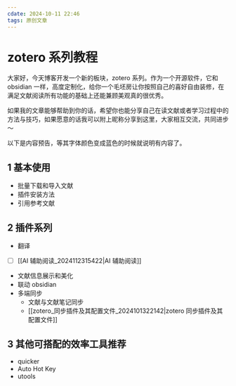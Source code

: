 ```yaml
---
cdate: 2024-10-11 22:46
tags: 原创文章 
---
```


# zotero 系列教程

大家好，今天博客开发一个新的板块，zotero 系列。作为一个开源软件，它和 obsidian 一样，高度定制化，给你一个毛坯房让你按照自己的喜好自由装修，在满足文献阅读所有功能的基础上还能兼顾美观真的很优秀。

如果我的文章能够帮助到你的话，希望你也能分享自己在读文献或者学习过程中的方法与技巧，如果愿意的话我可以附上昵称分享到这里，大家相互交流，共同进步～

以下是内容预告，等其字体颜色变成蓝色的时候就说明有内容了。

## 1 基本使用

- 批量下载和导入文献
- 插件安装方法
- 引用参考文献

## 2 插件系列

- 翻译
- [ ] [[AI 辅助阅读_2024112315422|AI 辅助阅读]]
- 文献信息展示和美化
- 联动 obsidian
- 多端同步
	- 文献与文献笔记同步
	- [[zotero_同步插件及其配置文件_2024101322142|zotero 同步插件及其配置文件]]

## 3 其他可搭配的效率工具推荐

- quicker
- Auto Hot Key
- utools